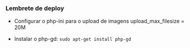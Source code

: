 ### Lembrete de deploy

- Configurar o php-ini para o upload de imagens upload_max_filesize = 20M

- Instalar o php-gd:
```sudo apt-get install php-gd```